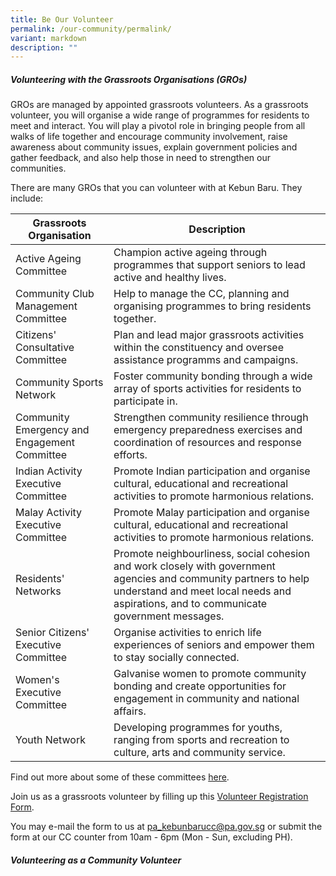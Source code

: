 ```yaml
---
title: Be Our Volunteer
permalink: /our-community/permalink/
variant: markdown
description: ""
---
```

##### **Volunteering with the Grassroots Organisations (GROs)**

GROs are managed by appointed grassroots volunteers. As a grassroots volunteer, you will organise a wide range of programmes for residents to meet and interact. You will play a pivotol role in bringing people from all walks of life together and encourage community involvement, raise awareness about community issues, explain government policies and gather feedback, and also help those in need to strengthen our communities.

There are many GROs that you can volunteer with at Kebun Baru. They include: 

|  Grassroots Organisation |  Description | 
| -------- | --------  | 
| Active Ageing Committee   |  Champion active ageing through programmes that support seniors to lead active and healthy lives.  |
| Community Club Management Committee | Help to manage the CC, planning and organising programmes to bring residents together.  |
| Citizens' Consultative Committee | Plan and lead major grassroots activities within the constituency and oversee assistance programms and campaigns.|
| Community Sports Network | Foster community bonding through a wide array of sports activities for residents to participate in. |
| Community Emergency and Engagement Committee | Strengthen community resilience through emergency preparedness exercises and coordination of resources and response efforts.|
| Indian Activity Executive Committee | Promote Indian participation and organise cultural, educational and recreational activities to promote harmonious relations. |
| Malay Activity Executive Committee | Promote Malay participation and organise cultural, educational and recreational activities to promote harmonious relations. |
| Residents' Networks | Promote neighbourliness, social cohesion and work closely with government agencies and community partners to help understand and meet local needs and aspirations, and to communicate government messages. |
| Senior Citizens' Executive Committee | Organise activities to enrich life experiences of seniors and empower them to stay socially connected.  | 
| Women's Executive Committee | Galvanise women to promote community bonding and create opportunities for engagement in community and national affairs. |
| Youth Network | Developing programmes for youths, ranging from sports and recreation to culture, arts and community service. |

Find out more about some of these committees [here](https://www.pa.gov.sg/our-network/grassroots-organisations/grassroots-organisations/).

Join us as a grassroots volunteer by filling up this [Volunteer Registration Form](/files/Volunteer_Registration_Form__2023_.pdf). 

You may e-mail the form to us at pa_kebunbarucc@pa.gov.sg or submit the form at our CC counter from 10am - 6pm (Mon - Sun, excluding PH). 

##### **Volunteering as a Community Volunteer** 
